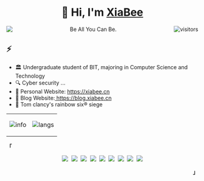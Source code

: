 <h1 align=center>👋 Hi, I'm <a href="https://xiabee.cn/">XiaBee</a></h2>



<p align=center>
  <a href="https://blog.xiabee.cn">
    <img align=left href="https://blog.xiabee.cn" src="https://img.shields.io/badge/cs-notes-blue">
  </a>
  Be All You Can Be.
  <img align="right" src="https://visitor-badge.glitch.me/badge?page_id=xiabee.xiabee" alt="visitors"></p> 


<h2>⚡️ </h2>

<ul>
<li>🏛️ Undergraduate student of BIT, majoring in Computer Science and Technology</li>
<li>🔍 Cyber security ... </li>
    <li>🌟 Personal Website: <a href="https://xiabee.cn">https://xiabee.cn</a></li>
    <li>🌟 Blog Website:<a href="https://blog.xiabee.cn"> https://blog.xiabee.cn</a></li>
<li>🚷 Tom clancy's rainbow six® siege</li>
</ul>









<div align="center">
<table border="0">
<tr>
<td>

![info](https://github-readme-stats.vercel.app/api?username=xiabee&show_icons=true&hide_border=true&count_private=true&hide=prs&theme=&bg_color=00000000)

</td>
<td>

![langs](https://github-readme-stats.vercel.app/api/top-langs/?username=xiabee&theme=&layout=compact&hide_border=true&bg_color=00000000)

</td>
</table>
</div>



<p align="left"><strong><samp>「</samp></strong></p><p align="center">
    <samp>
      <img src="https://img.shields.io/badge/C-a8b9cc.svg?&style=for-the-badge&logo=c&logoColor=black">
      <img src="https://img.shields.io/badge/c++-00599C.svg?&style=for-the-badge&logo=c%2b%2b&logoColor=white">
      <img src="https://img.shields.io/badge/python-3776AB.svg?&style=for-the-badge&logo=python&logoColor=white">
      <img src="https://img.shields.io/badge/markdown-48ac98.svg?&style=for-the-badge&logo=markdown&logoColor=white">
      <img src="https://img.shields.io/badge/shell_script%20-5d87bf.svg?&style=for-the-badge&logo=gnu-bash&logoColor=white">
      <img src="https://img.shields.io/badge/Docker-2496ED.svg?&style=for-the-badge&logo=docker&logoColor=white">
      <img src="https://img.shields.io/badge/Vim-019733.svg?&style=for-the-badge&logo=vim&logoColor=white">
      <img src="https://img.shields.io/badge/VS%20Code-007ACC.svg?&style=for-the-badge&logo=visual-studio-code&logoColor=white">
      <img src="https://img.shields.io/badge/chrome-f7df1e.svg?&style=for-the-badge&logo=google-chrome&logoColor=black">
    </samp>
    <br>
</p><p align="right"><strong><samp>」</samp></strong></p>
